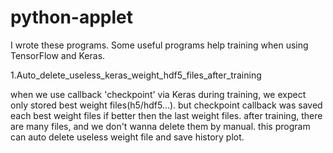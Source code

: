 # python-applet

I wrote these programs.
Some useful programs help training when using TensorFlow and Keras.

1.Auto_delete_useless_keras_weight_hdf5_files_after_training

when we use callback 'checkpoint' via Keras during training, we expect only stored best weight files(h5/hdf5...). 
but checkpoint callback was saved each best weight files if better then the last weight files. after training, 
there are many files, and we don't wanna delete them by manual. this program can auto delete useless weight file and save history plot.

